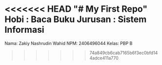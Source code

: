 <<<<<<< HEAD
"# My First Repo" 
Hobi : Baca Buku 
Jurusan : Sistem Informasi 
=======
Nama: Zakiy Nashrudin Wahid
NPM: 2406496044
Kelas: PBP B
>>>>>>> 74a849cb6cab7165b6f3ec0bfd144adce411a770
